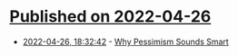 # [Published on 2022-04-26](index.md)

* [2022-04-26, 18:32:42](https://news.ycombinator.com/item?id=31171288) - [Why Pessimism Sounds Smart](https://rootsofprogress.org/why-pessimism-sounds-smart)
